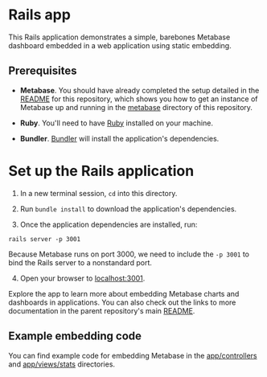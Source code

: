 # Rails app

This Rails application demonstrates a simple, barebones Metabase dashboard embedded in a web application using static embedding.

## Prerequisites

- **Metabase**. You should have already completed the setup detailed in the [README](../../README.md) for this repository, which shows you how to get an instance of Metabase up and running in the [metabase](../metabase) directory of this repository.

- **Ruby**. You'll need to have [Ruby](https://www.ruby-lang.org/en/) installed on your machine.

- **Bundler**. [Bundler](https://bundler.io/) will install the application's dependencies.

# Set up the Rails application

1. In a new terminal session, `cd` into this directory.

2. Run `bundle install` to download the application's dependencies.

3. Once the application dependencies are installed, run:

```shell
rails server -p 3001
```
Because Metabase runs on port 3000, we need to include the `-p 3001` to bind the Rails server to a nonstandard port.

4. Open your browser to [localhost:3001](http://localhost:3001).

Explore the app to learn more about embedding Metabase charts and dashboards in applications. You can also check out the links to more documentation in the parent repository's main [README](../../README.md).

## Example embedding code

You can find example code for embedding Metabase in the [app/controllers](app/controllers) and [app/views/stats](app/views/stats) directories.
